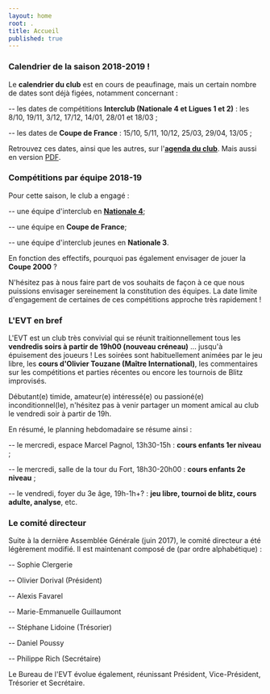```yaml
---
layout: home
root: .
title: Accueil
published: true
---
```

### Calendrier de la saison 2018-2019 ! ###

Le **calendrier du club** est en cours de peaufinage, mais un certain nombre de dates sont déjà figées, notamment concernant : 

-- les dates de compétitions **Interclub (Nationale 4 et Ligues 1 et 2)** : les 8/10, 19/11, 3/12, 17/12, 14/01, 28/01 et 18/03 ;

-- les dates de **Coupe de France** : 15/10, 5/11, 10/12, 25/03, 29/04, 13/05 ;

Retrouvez ces dates, ainsi que les autres, sur l'[**agenda du club**](http://echiquier-villeneuve-tolosane.github.io/calendar.html "calendrier EVT"). Mais aussi en version [PDF](http://echiquier-villeneuve-tolosane.github.io/documents/calendrier-EVT-2018-2019.pdf "calendrier 2018-19").


### Compétitions par équipe 2018-19 ###

Pour cette saison, le club a engagé :

-- une équipe d'interclub en **[Nationale 4](http://www.echecs.asso.fr/Equipes.aspx?Groupe=85 "Nationale 4 / Groupe Occitanie Sud-Ouest")**;

-- une équipe en **Coupe de France**;

-- une équipe d'interclub jeunes en **Nationale 3**.

En fonction des effectifs, pourquoi pas également envisager de jouer la **Coupe 2000** ?

N'hésitez pas à nous faire part de vos souhaits de façon à ce que nous puissions envisager sereinement la constitution des équipes. La date limite d'engagement de certaines de ces compétitions approche très rapidement !

### L'EVT en bref ###

L'EVT est un club très convivial qui se réunit traitionnellement tous les **vendredis soirs à partir de 19h00 (nouveau créneau)** ... jusqu'à épuisement des joueurs ! Les soirées sont habituellement animées par le jeu libre, les **cours d'Olivier Touzane (Maître International)**, les commentaires sur les compétitions et parties récentes ou encore les tournois de Blitz improvisés.

Débutant(e) timide, amateur(e) intéressé(e) ou passioné(e) inconditionnel(le), n'hésitez pas à venir partager un moment amical au club le vendredi soir à partir de 19h.

En résumé, le planning hebdomadaire se résume ainsi :

-- le mercredi, espace Marcel Pagnol, 13h30-15h : **cours enfants 1er niveau** ;

-- le mercredi, salle de la tour du Fort, 18h30-20h00 : **cours enfants 2e niveau** ;

-- le vendredi, foyer du 3e âge, 19h-1h+? : **jeu libre, tournoi de blitz, cours adulte, analyse**, etc.


### Le comité directeur ###

Suite à la dernière Assemblée Générale (juin 2017), le comité directeur a été légèrement modifié. Il est maintenant composé de (par ordre alphabétique) :

-- Sophie Clergerie

-- Olivier Dorival (Président)

-- Alexis Favarel

-- Marie-Emmanuelle Guillaumont

-- Stéphane Lidoine (Trésorier)

-- Daniel Poussy

-- Philippe Rich (Secrétaire)

Le Bureau de l'EVT évolue également, réunissant Président, Vice-Président, Trésorier et Secrétaire.

